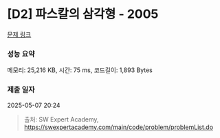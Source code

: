 # [D2] 파스칼의 삼각형 - 2005 

[문제 링크](https://swexpertacademy.com/main/code/problem/problemDetail.do?contestProbId=AV5P0-h6Ak4DFAUq) 

### 성능 요약

메모리: 25,216 KB, 시간: 75 ms, 코드길이: 1,893 Bytes

### 제출 일자

2025-05-07 20:24



> 출처: SW Expert Academy, https://swexpertacademy.com/main/code/problem/problemList.do
